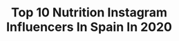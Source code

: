 ---
title: Top 10 Nutrition Instagram Influencers In Spain In 2020
description: >-
  Find top nutrition Instagram influencers in Spain in 2020. Most popular hashtags: #fitness #yomequedoencasa #love #instagood.
platform: Instagram
profiles:
  - username: "albafityoga"
    fullname: >-
      Alba Safe
    location: "Spain"
    followers: 7154
    engagement: 774
    commentsToLikes: 0.149890
    id: ck13bfdf6v5r20i1970j9ei5p
    verified: false
    hashtags: "#anaga, #chocolatefriday, #ametllademar, #caturanga"
  - username: "isabellejunot"
    fullname: >-
      ιѕαbelle Jυиσɬ ☺︎
    location: "Spain"
    followers: 10510
    engagement: 496
    commentsToLikes: 0.064383
    id: ck0vye9vz3jii0i190j3s2q0x
    verified: false
    hashtags: "#tachabeauty, #ellodge, #pickle, #cosmicus"
  - username: "simona_soo"
    fullname: >-
      🌸 S I M O N A 🌸
    location: "Spain"
    followers: 21857
    engagement: 714
    commentsToLikes: 0.010732
    id: ck15tbxfyhc640i19bpqywc34
    verified: false
    hashtags: ""
  - username: "vanrvel"
    fullname: >-
      Vanessa Veloso | 🗺️
    location: "Spain"
    followers: 5017
    engagement: 1784
    commentsToLikes: 0.266693
    id: ck5zr1dw8vpjj0i14i7r971ip
    verified: false
    hashtags: "#dontloosehope, #fuentesdelalgar, #guimaraes, #london"
  - username: "anne_cathrine_fit"
    fullname: >-
      𝑨𝒏𝒏𝒆-𝑪𝒂𝒕𝒉𝒓𝒊𝒏𝒆 𝑾
    location: "Spain"
    followers: 55229
    engagement: 129
    commentsToLikes: 0.031202
    id: ck5hna4pvngdy0i11z6xcjxbh
    verified: false
    hashtags: "#valentinesday, #human, #china, #takecareofyourbody"
  - username: "burpee_vet"
    fullname: >-
      Sara Conde👩🏼‍🍳🐻🐈
    location: "Spain"
    followers: 97447
    engagement: 481
    commentsToLikes: 0.073926
    id: ck0uahmoyc5ay0i19swm7fv0r
    verified: false
    hashtags: "#love, #moussedechocolate, #mugcake, #saludable"
  - username: "alejandrogarciaworld"
    fullname: >-
      Alejandro Garcia
    location: "Spain"
    followers: 75393
    engagement: 372
    commentsToLikes: 0.011325
    id: ck6u5jcmw9ym70j71zt8jpz8e
    verified: false
    hashtags: "#happyweekend, #bodygoals, #beastmode, #fitnesslifestyle"
  - username: "dav_classic_physique"
    fullname: >-
      🔱David Vázquez IFBB Classic🔱
    location: "Spain"
    followers: 24043
    engagement: 481
    commentsToLikes: 0.007822
    id: ck6trfgtzyojq0j71080s59vv
    verified: false
    hashtags: "#fitnesmodel, #nopainnogain, #instagram, #culturismo"
  - username: "joohnfit"
    fullname: >-
      JohnFit
    location: "Spain"
    followers: 11260
    engagement: 468
    commentsToLikes: 0.021552
    id: ck14itze5h5q90i19yvboq0le
    verified: false
    hashtags: "#gold, #mensphysic, #arnoldclassic2018, #bodybuilding"
  - username: "vicentehdez"
    fullname: >-
      Vicente Hernández
    location: "Spain"
    followers: 11953
    engagement: 584
    commentsToLikes: 0.008058
    id: ck5hjtvhsh8oi0i11k5bvjhlk
    verified: false
    hashtags: "#swimming, #tenerife, #specialized, #promocode"
---